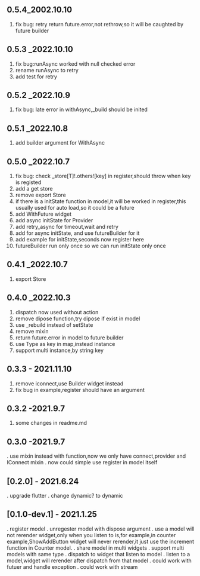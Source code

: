 
## 0.5.4_2002.10.10
1. fix bug: retry return future.error,not rethrow,so it will be caughted by future builder

## 0.5.3 _2022.10.10
1. fix bug:runAsync worked with null checked error
1. rename runAsync to retry
1. add test for retry

## 0.5.2 _2022.10.9
1. fix bug: late error in withAsync,_build should be inited
## 0.5.1 _2022.10.8
1. add builder argument for WithAsync
## 0.5.0 _2022.10.7
1. fix bug: check _store[T]!.others![key] in register,should throw when key is registed
1. add a get store
1. remove export Store
1. if there is a initState function in model,it will be worked in register,this usually used for auto load,so it could be a future
1. add WithFuture widget
1. add async initState for Provider
1. add retry_async for timeout,wait and retry
1. add for async initState, and use futureBuilder for it
1. add example for initState,seconds now register here
1. futureBuilder run only once so we can run initState only once 


## 0.4.1 _2022.10.7
1. export Store

## 0.4.0 _2022.10.3
1. dispatch now used without action
1. remove dipose function,try dipose if exist in model
1. use _rebuild instead of setState
1. remove mixin 
1. return future.error in model to future builder
1. use Type as key in map,instead instance
1. support multi instance,by string key

## 0.3.3 - 2021.11.10
1. remove iconnect,use Builder widget instead
1. fix bug in example,register should have an argument
## 0.3.2 -2021.9.7
1. some changes in readme.md
## 0.3.0 -2021.9.7
. use mixin instead with function,now we only have connect,provider and IConnect mixin
. now could simple use register in model itself 

## [0.2.0] - 2021.6.24
. upgrade flutter
. change dynamic? to dynamic

## [0.1.0-dev.1] - 2021.1.25
. register model 
. unregester model with dispose argument
. use a model will not rerender widget,only when you listen to is,for example,in counter example,ShowAddButton widget will never rerender,it just use the increment function in Counter model.
. share model in multi widgets
. support multi models with same type
. dispatch to widget that listen to model
. listen to a model,widget will rerender after dispatch from that model
. could work with futuer and handle exception
. could work with stream


